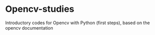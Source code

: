 # Opencv-studies
Introductory codes for Opencv with Python (first steps), based on the opencv documentation

